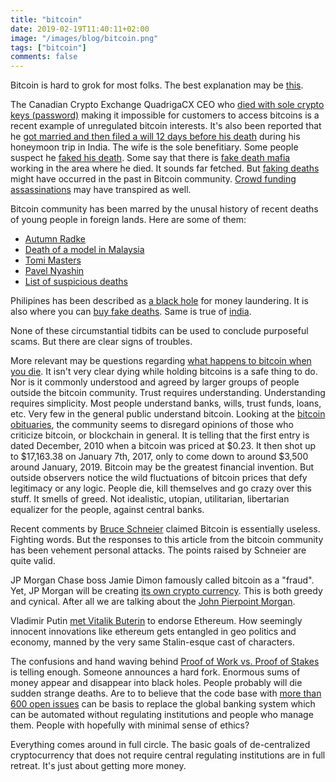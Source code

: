 ```yaml
---
title: "bitcoin"
date: 2019-02-19T11:40:11+02:00
image: "/images/blog/bitcoin.png"
tags: ["bitcoin"]
comments: false
---
```

Bitcoin is hard to grok for most folks. The best explanation may be [this](http://www.michaelnielsen.org/ddi/how-the-bitcoin-protocol-actually-works/).

The Canadian Crypto Exchange QuadrigaCX CEO who [died with sole crypto keys (password)](https://bitcoinexchangeguide.com/blizzard-turn-of-events-as-quadrigacx-accidentally-sent-nearly-400000-to-dead-ceos-bitcoin-wallet/) making it impossible for customers to access bitcoins is a recent example of unregulated bitcoin interests. It's also been reported that he [got married and then filed a will 12 days before his death](https://cointelegraph.com/news/ceo-of-canadian-crypto-exchange-quadrigacx-filed-will-12-days-before-death) during his honeymoon trip in India. The wife is the sole benefitiary. Some people suspect he [faked his death](https://u.today/is-the-dead-ceo-story-fake-evidence-is-mounting-that-quadrigacx-pulled-off-massive-exit-scam). Some say that there is [fake death mafia](https://www.newsbtc.com/2019/02/06/ceo-who-held-150m-in-crypto-died-in-a-region-known-for-having-a-fake-death-mafia/) working in the area where he died. It sounds far fetched. But [faking deaths](https://news.bitcoin.com/federal-agents-told-this-silk-road-moderator-to-fake-his-own-death/) might have occurred in the past in Bitcoin community. [Crowd funding  assassinations](https://www.forbes.com/sites/andygreenberg/2013/11/18/meet-the-assassination-market-creator-whos-crowdfunding-murder-with-bitcoins/#2bdb35c03d9b) may have transpired as well.

Bitcoin community has been marred by the unusal history of recent deaths of young people in foreign lands.  Here are some of them:

* [Autumn Radke](https://www.dailymail.co.uk/news/article-2573863/Bitcoin-exchange-CEO-dead-home-suspected-suicide-age-28.html)
* [Death of a model in Malaysia](https://www.thedailybeast.com/an-american-bitcoin-trader-and-the-mysterious-death-of-the-naked-dutch-model-in-malaysia)
* [Tomi Masters](https://www.buzzfeednews.com/article/josephbernstein/tomi-masters-down-the-rabbit-hole-i-go)
* [Pavel Nyashin](https://www.nzherald.co.nz/business/news/article.cfm?c_id=3&objectid=12046719)
* [List of suspicious deaths](https://nypost.com/2014/03/05/bitcoin-firm-ceo-found-dead-in-suspected-suicide/)

Philipines has been described as [a black hole](https://www.reuters.com/article/us-usa-fed-bangladesh-philippines-idUSKCN0WM13B) for money laundering.  It is also where you can [buy fake deaths](https://www.telegraph.co.uk/travel/destinations/asia/philippines/articles/philippines-the-global-leader-for-faking-own-death/). Same is true of [india](https://timesofindia.indiatimes.com/Want-a-fake-death-certificate/articleshow/3218280.cms).

None of these circumstantial tidbits can be used to conclude purposeful scams. But there are clear signs of troubles.

More relevant may be questions regarding [what happens to bitcoin when you die](https://news.bitcoin.com/bitcoin-after-death-the-perils-of-sharing-ones-fortune/).  It isn't very clear dying while holding bitcoins is a safe thing to do.  Nor is it commonly understood and agreed by larger groups of people outside the bitcoin community. Trust requires understanding. Understanding requires simplicity.  Most people understand banks, wills, trust funds, loans, etc. Very few in the general public understand bitcoin.  Looking at the [bitcoin obituaries](https://99bitcoins.com/bitcoin-obituaries/), the community seems to disregard opinions of those who criticize bitcoin, or blockchain in general. It is telling that the first entry is dated December, 2010 when a bitcoin was priced at $0.23.  It then shot up to $17,163.38 on January 7th, 2017, only to come down to around $3,500 around January, 2019.  Bitcoin may be the greatest financial invention. But outside observers notice the wild fluctuations of bitcoin prices that defy legitimacy or any logic.  People die, kill themselves and go crazy over this stuff.  It smells of greed. Not idealistic, utopian, utilitarian, libertarian equalizer for the people, against central banks.  

Recent comments by [Bruce Schneier](https://www.wired.com/story/theres-no-good-reason-to-trust-blockchain-technology/) claimed Bitcoin is essentially useless.  Fighting words. But the responses to this article from the bitcoin community has been vehement personal attacks.  The points raised by Schneier are quite valid. 

JP Morgan Chase boss Jamie Dimon famously called bitcoin as a "fraud". Yet, JP Morgan will be creating [its own crypto currency](https://www.cnn.com/2019/02/14/investing/jpmorgan-jpm-coin-cryptocurrency/index.html).  This is both greedy and cynical. After all we are talking about the [John Pierpoint Morgan](https://www.telegraph.co.uk/finance/personalfinance/2866937/The-original-Fat-Cat-and-robber-baron-of-his-time.html).

Vladimir Putin [met Vitalik Buterin](https://cointelegraph.com/news/suddenly-vladimir-putin-meets-vitalik-buterin-endorses-ethereum) to endorse Ethereum.  How seemingly innocent innovations like ethereum gets entangled in geo politics and economy, manned by the very same Stalin-esque cast of characters.

The confusions and hand waving behind [Proof of Work vs. Proof of Stakes](https://blockgeeks.com/guides/proof-of-work-vs-proof-of-stake/) is telling enough.  Someone announces a hard fork.  Enormous sums of money appear and disappear into black holes.  People probably will die sudden strange deaths.  Are to to believe that the code base with [more than 600 open issues](https://github.com/ethereum/go-ethereum/issues) can be basis to replace the global banking system which can be automated without regulating institutions and people who manage them. People with hopefully with minimal sense of ethics?

Everything comes around in full circle. The basic goals of de-centralized cryptocurrency that does not require central regulating institutions are in full retreat. It's just about getting more money.
